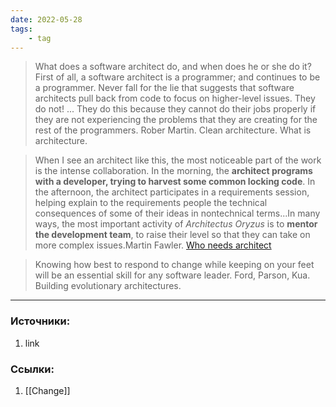 ```yaml
---
date: 2022-05-28
tags:
    - tag
---
```


> What does a software architect do, and when does he or she do it? First of all, a software architect is a programmer; and continues to be a programmer. Never fall for the lie that suggests that software architects pull back from code to focus on higher-level issues. They do not! ... They do this because they cannot do their jobs properly if they are not experiencing the problems that they are creating for the rest of the programmers. Rober Martin. Clean architecture. What is architecture.

> When I see an architect like this, the most noticeable part of the work is the intense collaboration. In the morning, the **architect programs with a developer, trying to harvest some common locking code**. In the afternoon, the architect participates in a requirements session, helping explain to the requirements people the technical consequences of some of their ideas in nontechnical terms...In many ways, the most important activity of *Architectus Oryzus* is to **mentor the development team**, to raise their level so that they can take on more complex issues.Martin Fawler. [Who needs architect](https://martinfowler.com/ieeeSoftware/whoNeedsArchitect.pdf)

> Knowing how best to respond to change while keeping on your feet will be an essential skill for any software leader. Ford, Parson, Kua. Building evolutionary architectures.

---

### Источники:
1. link

### Ссылки:
1. [[Change]]